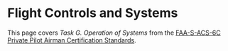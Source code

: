 # Flight Controls and Systems

This page covers *Task G. Operation of Systems* from the [FAA-S-ACS-6C Private Pilot Airman Certification Standards](https://www.faa.gov/training_testing/testing/acs/private_airplane_acs_6.pdf).

<!--@include: ./docs/src/includes/systems/primary-flight-controls.md | shift:1-->
<!--@include: ./docs/src/includes/systems/secondary-flight-controls.md | shift:1-->
<!--@include: ./docs/src/includes/systems/trim-controls.md | shift:2-->

<!--@include: ./docs/src/includes/systems/powerplant.md | shift:1-->
<!--@include: ./docs/src/includes/systems/ignition.md | shift:2-->
<!--@include: ./docs/src/includes/systems/induction.md | shift:2-->
<!--@include: ./docs/src/includes/systems/propellor.md | shift:2-->
<!--@include: ./docs/src/includes/systems/turbine.md | shift:2-->

<!--@include: ./docs/src/includes/systems/fuel.md | shift:1-->
<!--@include: ./docs/src/includes/systems/oil.md | shift:1-->
<!--@include: ./docs/src/includes/systems/electrical.md | shift:1-->
<!--@include: ./docs/src/includes/systems/hydraulic.md | shift:1-->
<!--@include: ./docs/src/includes/systems/landing-gear.md | shift:1-->

<!--@include: ./docs/src/includes/systems/avionics-and-autopilot.md | shift:1-->

<!--@include: ./docs/src/includes/systems/pitot-static-vacuum-instruments.md | shift:1-->

<!--@include: ./docs/src/includes/systems/environmental-systems.md | shift:1-->
<!--@include: ./docs/src/includes/systems/deicing-and-anti-icing.md | shift:1-->
<!--@include: ./docs/src/includes/systems/oxygen-system.md | shift:1-->

<!--@include: ./docs/src/includes/systems/pressurization.md | shift:2-->

<!--@include: ./docs/src/includes/systems/abnormalities-or-failures.md | shift:1-->

<!--@include: ./docs/src/includes/airworthiness-inop-equipment.md | shift:2-->

<!--@include: ./docs/src/includes/systems/references.md | shift:1-->
